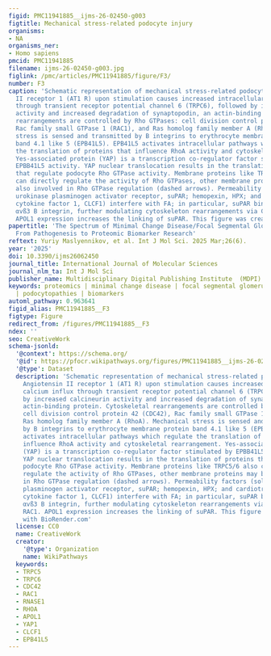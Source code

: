 ```yaml
---
figid: PMC11941885__ijms-26-02450-g003
figtitle: Mechanical stress-related podocyte injury
organisms:
- NA
organisms_ner:
- Homo sapiens
pmcid: PMC11941885
filename: ijms-26-02450-g003.jpg
figlink: /pmc/articles/PMC11941885/figure/F3/
number: F3
caption: 'Schematic representation of mechanical stress-related podocyte injury. Angiotensin
  II receptor 1 (AT1 R) upon stimulation causes increased intracellular calcium influx
  through transient receptor potential channel 6 (TRPC6), followed by increased calcineurin
  activity and increased degradation of synaptopodin, an actin-binding protein. Cytoskeletal
  rearrangements are controlled by Rho GTPases: cell division control protein 42 (CDC42),
  Rac family small GTPase 1 (RAC1), and Ras homolog family member A (RhoA). Mechanical
  stress is sensed and transmitted by B integrins to erythrocyte membrane protein
  band 4.1 like 5 (EPB41L5). EPB41L5 activates intracellular pathways which regulate
  the translation of proteins that influence RhoA activity and cytoskeletal rearrangement.
  Yes-associated protein (YAP) is a transcription co-regulator factor stimulated by
  EPBB41L5 activity. YAP nuclear translocation results in the translation of proteins
  that regulate podocyte Rho GTPase activity. Membrane proteins like TRPC5/6 also
  can directly regulate the activity of Rho GTPases, other membrane proteins may be
  also involved in Rho GTPase regulation (dashed arrows). Permeability factors (soluble
  urokinase plasminogen activator receptor, suPAR; hemopexin, HPX; and cardiotrophin-like
  cytokine factor 1, CLCF1) interfere with FA; in particular, suPAR binds and activates
  αvß3 B integrin, further modulating cytoskeleton rearrangements via CDC42 and RAC1.
  APOL1 expression increases the linking of suPAR. This figure was created with BioRender.com'
papertitle: 'The Spectrum of Minimal Change Disease/Focal Segmental Glomerulosclerosis:
  From Pathogenesis to Proteomic Biomarker Research'
reftext: Yuriy Maslyennikov, et al. Int J Mol Sci. 2025 Mar;26(6).
year: '2025'
doi: 10.3390/ijms26062450
journal_title: International Journal of Molecular Sciences
journal_nlm_ta: Int J Mol Sci
publisher_name: Multidisciplinary Digital Publishing Institute  (MDPI)
keywords: proteomics | minimal change disease | focal segmental glomerulosclerosis
  | podocytopathies | biomarkers
automl_pathway: 0.963641
figid_alias: PMC11941885__F3
figtype: Figure
redirect_from: /figures/PMC11941885__F3
ndex: ''
seo: CreativeWork
schema-jsonld:
  '@context': https://schema.org/
  '@id': https://pfocr.wikipathways.org/figures/PMC11941885__ijms-26-02450-g003.html
  '@type': Dataset
  description: 'Schematic representation of mechanical stress-related podocyte injury.
    Angiotensin II receptor 1 (AT1 R) upon stimulation causes increased intracellular
    calcium influx through transient receptor potential channel 6 (TRPC6), followed
    by increased calcineurin activity and increased degradation of synaptopodin, an
    actin-binding protein. Cytoskeletal rearrangements are controlled by Rho GTPases:
    cell division control protein 42 (CDC42), Rac family small GTPase 1 (RAC1), and
    Ras homolog family member A (RhoA). Mechanical stress is sensed and transmitted
    by B integrins to erythrocyte membrane protein band 4.1 like 5 (EPB41L5). EPB41L5
    activates intracellular pathways which regulate the translation of proteins that
    influence RhoA activity and cytoskeletal rearrangement. Yes-associated protein
    (YAP) is a transcription co-regulator factor stimulated by EPBB41L5 activity.
    YAP nuclear translocation results in the translation of proteins that regulate
    podocyte Rho GTPase activity. Membrane proteins like TRPC5/6 also can directly
    regulate the activity of Rho GTPases, other membrane proteins may be also involved
    in Rho GTPase regulation (dashed arrows). Permeability factors (soluble urokinase
    plasminogen activator receptor, suPAR; hemopexin, HPX; and cardiotrophin-like
    cytokine factor 1, CLCF1) interfere with FA; in particular, suPAR binds and activates
    αvß3 B integrin, further modulating cytoskeleton rearrangements via CDC42 and
    RAC1. APOL1 expression increases the linking of suPAR. This figure was created
    with BioRender.com'
  license: CC0
  name: CreativeWork
  creator:
    '@type': Organization
    name: WikiPathways
  keywords:
  - TRPC5
  - TRPC6
  - CDC42
  - RAC1
  - RNASE1
  - RHOA
  - APOL1
  - YAP1
  - CLCF1
  - EPB41L5
---
```

